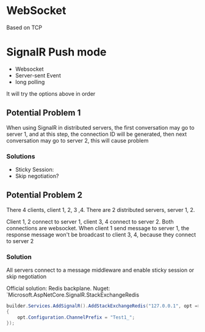 # WebSocket

Based on TCP

# SignalR Push mode

- Websocket
- Server-sent Event
- long polling

It will try the options above in order

## Potential Problem 1

When using SignalR in distributed servers, the first conversation may go to server 1, and at this step, the connection ID will be generated, then next conversation may go to server 2, this will cause problem

### Solutions

- Sticky Session:
- Skip negotiation?

## Potential Problem 2

There 4 clients, client 1, 2, 3 ,4. There are 2 distributed servers, server 1, 2.

Client 1, 2 connect to server 1, client 3, 4 connect to server 2. Both connections are websocket. When client 1 send message to server 1, the response message won't be broadcast to client 3, 4, because they connect to server 2

### Solution

All servers connect to a message middleware and enable sticky session or skip negotiation

Official solution: Redis backplane. Nuget: `Microsoft.AspNetCore.SignalR.StackExchangeRedis

```c#
builder.Services.AddSignalR().AddStackExchangeRedis("127.0.0.1", opt =>
{
    opt.Configuration.ChannelPrefix = "Test1_";
});
```
